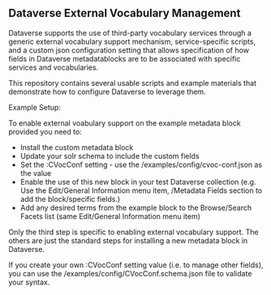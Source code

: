 ## Dataverse External Vocabulary Management

Dataverse supports the use of third-party vocabulary services through a generic external vocabulary support mechanism, service-specific scripts, and a custom json configuration setting that allows specification of how fields in Dataverse metadatablocks are to be associated with specific services and vocabularies.

This repository contains several usable scripts and example materials that demonstrate how to configure Dataverse to leverage them.

Example Setup:

To enable external voabulary support on the example metadata block provided you need to:
* Install the custom metadata block
* Update your solr schema to include the custom fields
* Set the :CVocConf setting - use the /examples/config/cvoc-conf.json as the value
* Enable the use of this new block in your test Dataverse collection (e.g. Use the Edit/General Information menu item, /Metadata Fields section to add the block/specific fields.)
* Add any desired terms from the example block to the Browse/Search Facets list (same Edit/General Information menu item)

Only the third step is specific to enabling external vocabulary support. The others are just the standard steps for installing a new metadata block in Dataverse.

If you create your own :CVocConf setting value (i.e. to manage other fields), you can use the /examples/config/CVocConf.schema.json file to validate your syntax.

